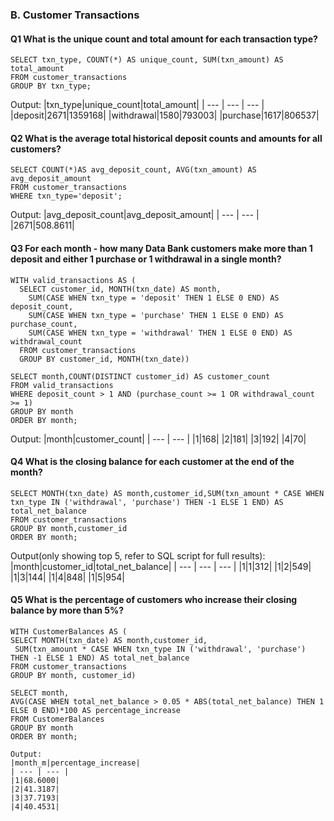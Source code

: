### B. Customer Transactions 
#### Q1 What is the unique count and total amount for each transaction type?

``` MYSQL
SELECT txn_type, COUNT(*) AS unique_count, SUM(txn_amount) AS total_amount
FROM customer_transactions
GROUP BY txn_type;
```

Output:
|txn_type|unique_count|total_amount|
| --- | --- | --- |
|deposit|2671|1359168|
|withdrawal|1580|793003|
|purchase|1617|806537|

#### Q2 What is the average total historical deposit counts and amounts for all customers?

``` MYSQL
SELECT COUNT(*)AS avg_deposit_count, AVG(txn_amount) AS avg_deposit_amount 
FROM customer_transactions
WHERE txn_type='deposit';
```
Output:
|avg_deposit_count|avg_deposit_amount|
| --- | --- | 
|2671|508.8611| 

#### Q3 For each month - how many Data Bank customers make more than 1 deposit and either 1 purchase or 1 withdrawal in a single month?

``` MYSQL
WITH valid_transactions AS (
  SELECT customer_id, MONTH(txn_date) AS month,
    SUM(CASE WHEN txn_type = 'deposit' THEN 1 ELSE 0 END) AS deposit_count,
    SUM(CASE WHEN txn_type = 'purchase' THEN 1 ELSE 0 END) AS purchase_count,
    SUM(CASE WHEN txn_type = 'withdrawal' THEN 1 ELSE 0 END) AS withdrawal_count
  FROM customer_transactions
  GROUP BY customer_id, MONTH(txn_date))

SELECT month,COUNT(DISTINCT customer_id) AS customer_count
FROM valid_transactions
WHERE deposit_count > 1 AND (purchase_count >= 1 OR withdrawal_count >= 1)
GROUP BY month
ORDER BY month;
```
Output:
|month|customer_count|
| --- | --- | 
|1|168| 
|2|181|
|3|192|
|4|70|

#### Q4 What is the closing balance for each customer at the end of the month?

``` MYSQL
SELECT MONTH(txn_date) AS month,customer_id,SUM(txn_amount * CASE WHEN txn_type IN ('withdrawal', 'purchase') THEN -1 ELSE 1 END) AS total_net_balance
FROM customer_transactions
GROUP BY month,customer_id
ORDER BY month;
 ```
Output(only showing top 5, refer to SQL script for full results):
|month|customer_id|total_net_balance|
| --- | --- | --- | 
|1|1|312| 
|1|2|549|
|1|3|144|
|1|4|848|
|1|5|954|

#### Q5 What is the percentage of customers who increase their closing balance by more than 5%?

``` MYSQL
WITH CustomerBalances AS ( 
SELECT MONTH(txn_date) AS month,customer_id,
 SUM(txn_amount * CASE WHEN txn_type IN ('withdrawal', 'purchase') THEN -1 ELSE 1 END) AS total_net_balance
FROM customer_transactions
GROUP BY month, customer_id)

SELECT month,
AVG(CASE WHEN total_net_balance > 0.05 * ABS(total_net_balance) THEN 1 ELSE 0 END)*100 AS percentage_increase
FROM CustomerBalances
GROUP BY month
ORDER BY month;

Output:
|month_m|percentage_increase|
| --- | --- | 
|1|68.6000| 
|2|41.3187|
|3|37.7193|
|4|40.4531|
